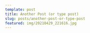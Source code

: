 ```yaml
---
template: post
title: Another Post (or type post)
slug: posts/another-post-or-type-post
featured: img/20210429_221616.jpg
---
```

